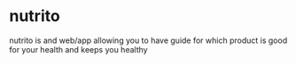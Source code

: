 # nutrito
nutrito is and web/app allowing you to have guide for which product is good for your health and keeps you healthy
